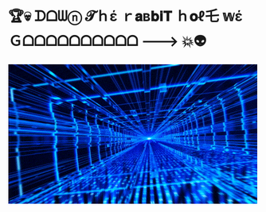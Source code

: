 <!---
Portfolio Website - m0ham3d.com
--->

# 🏆💀  ᗪᗝᗯⓝ 𝓣ｈέ ｒ𝐚в𝐛𝐢𝐓 ｈ𝐨ℓ乇 𝕨έ Ｇᗝᗝᗝᗝᗝᗝᗝᗝᗝᗝ --->  💥👽

![](m.gif)
